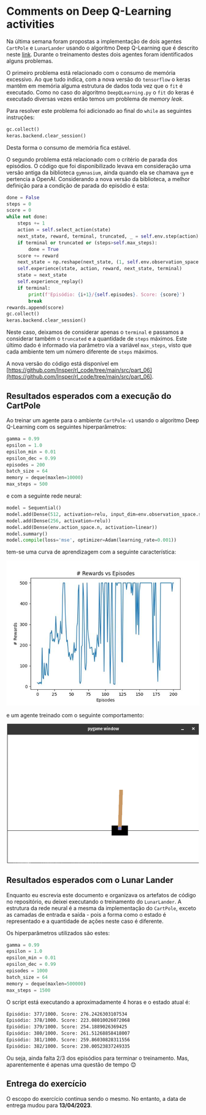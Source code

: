 # Comments on Deep Q-Learning activities

Na última semana foram propostas a implementação de dois agentes `CartPole` e `LunarLander` usando o algoritmo Deep Q-Learning que é descrito neste [link](../15_deep_q_learning/index.md). Durante o treinamento destes dois agentes foram identificados alguns problemas. 

O primeiro problema está relacionado com o consumo de memória excessivo. Ao que tudo indica, com a nova versão do `tensorflow` o keras mantêm em memória alguma estrutura de dados toda vez que o `fit` é executado. Como no caso do algoritmo `DeepQLearning.py` o `fit` do keras é executado diversas vezes então temos um problema de *memory leak*.

Para resolver este problema foi adicionado ao final do `while` as seguintes instruções: 

```python
gc.collect()
keras.backend.clear_session()
```

Desta forma o consumo de memória fica estável. 

O segundo problema está relacionado com o critério de parada dos episódios. O código que foi disponibilizado levava em consideração uma versão antiga da biblioteca `gymnasium`, ainda quando ela se chamava `gym` e pertencia a OpenAI. Considerando a nova versão da biblioteca, a melhor definição para a condição de parada do episódio é esta: 

```python
done = False
steps = 0
score = 0
while not done:
    steps += 1
    action = self.select_action(state)
    next_state, reward, terminal, truncated, _ = self.env.step(action)
    if terminal or truncated or (steps>self.max_steps):
        done = True
    score += reward
    next_state = np.reshape(next_state, (1, self.env.observation_space.shape[0]))
    self.experience(state, action, reward, next_state, terminal)
    state = next_state
    self.experience_replay()
    if terminal:
        print(f'Episódio: {i+1}/{self.episodes}. Score: {score}')
        break
rewards.append(score)
gc.collect()
keras.backend.clear_session()
```

Neste caso, deixamos de considerar apenas o `terminal` e passamos a considerar também o `truncated` e a quantidade de `steps` máximos. Este último dado é informado via parâmetro via a variável `max_steps`, visto que cada ambiente tem um número diferente de `steps` máximos.

A nova versão do código está disponível em [https://github.com/Insper/rl_code/tree/main/src/part_06](https://github.com/Insper/rl_code/tree/main/src/part_06).

## Resultados esperados com a execução do CartPole

Ao treinar um agente para o ambiente `CartPole-v1` usando o algoritmo Deep Q-Learning com os seguintes hiperparâmetros: 

```python
gamma = 0.99 
epsilon = 1.0
epsilon_min = 0.01
epsilon_dec = 0.99
episodes = 200
batch_size = 64
memory = deque(maxlen=10000)
max_steps = 500
```

e com a seguinte rede neural: 

```python
model = Sequential()
model.add(Dense(512, activation=relu, input_dim=env.observation_space.shape[0]))
model.add(Dense(256, activation=relu))
model.add(Dense(env.action_space.n, activation=linear))
model.summary()
model.compile(loss='mse', optimizer=Adam(learning_rate=0.001))
```

tem-se uma curva de aprendizagem com a seguinte característica: 

<center>
<img src="./figures/cartpole_v1_qlearning.jpg" alt="CartPole learning curve" style="width:600px;"/>
</center>

e um agente treinado com o seguinte comportamento: 

<center>
<img src="./figures/cart_pole.gif" alt="CartPole result" style="width:500px;"/>
</center>

## Resultados esperados com o Lunar Lander

Enquanto eu escrevia este documento e organizava os artefatos de código no repositório, eu deixei executando o treinamento do `LunarLander`. A estrutura da rede neural é a mesma da implementação do `CartPole`, exceto as camadas de entrada e saída - pois a forma como o estado é representado e a quantidade de ações neste caso é diferente. 

Os hiperparâmetros utilizados são estes: 

```python
gamma = 0.99 
epsilon = 1.0
epsilon_min = 0.01
epsilon_dec = 0.99
episodes = 1000
batch_size = 64
memory = deque(maxlen=500000) 
max_steps = 1500
```

O script está executando a aproximadamente 4 horas e o estado atual é: 

```bash
Episódio: 377/1000. Score: 276.2426303107534
Episódio: 378/1000. Score: 223.08010026072068
Episódio: 379/1000. Score: 254.1889026369425
Episódio: 380/1000. Score: 261.51268858418007
Episódio: 381/1000. Score: 259.86030828311556
Episódio: 382/1000. Score: 230.00523837249335
```

Ou seja, ainda falta 2/3 dos episódios para terminar o treinamento. Mas, aparentemente é apenas uma questão de tempo :blush: 

## Entrega do exercício

O escopo do exercício continua sendo o mesmo. No entanto, a data de entrega mudou para **13/04/2023**. 
